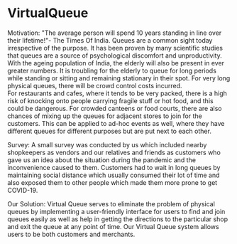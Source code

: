 # VirtualQueue
Motivation: 
"The average person will spend 10 years standing in line over their lifetime!"- The Times Of India.
Queues are a common sight today irrespective of the purpose. It has been proven by many scientific studies that queues are a source of psychological discomfort and unproductivity.
With the ageing population of India, the elderly will also be present in ever greater numbers. It is troubling for the elderly to queue for long periods while standing or sitting and remaining stationary in their spot. For very long physical queues, there will be crowd control costs incurred.	
For restaurants and cafes, where it tends to be very packed, there is a high risk of knocking onto people carrying fragile stuff or hot food, and this could be dangerous. For crowded canteens or food courts, there are also chances of mixing up the queues for adjacent stores to join for the customers. This can be applied to ad-hoc events as well, where they have different queues for different purposes but are put next to each other.


Survey: 
A small survey was conducted by us which included nearby shopkeepers as vendors and our relatives and friends as customers who gave us an idea about the situation during the pandemic and the inconvenience caused to them. Customers had to wait in long queues by maintaining social distance which usually consumed their lot of time and also exposed them to other people which made them more prone to get COVID-19.


Our Solution:
Virtual Queue serves to eliminate the problem of physical queues by implementing a user-friendly interface for users to find and join queues easily as well as help in getting the directions to the particular shop and exit the queue at any point of time. Our Virtual Queue system allows users to be both customers and merchants.

